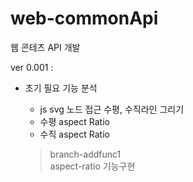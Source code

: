 # web-commonApi

웹 콘테츠 API 개발

ver 0.001 : 
* 초기 필요 기능 분석
  - js svg 노드 접근 수평, 수직라인 그리기
  - 수평 aspect Ratio
  - 수직 aspect Ratio

  > branch-addfunc1 <br/>
  > aspect-ratio 기능구현
  
